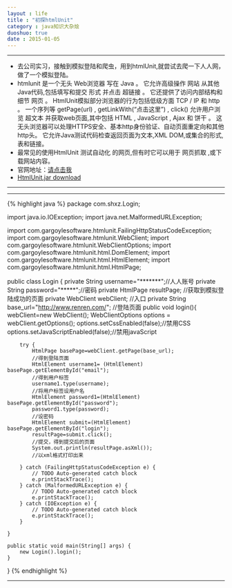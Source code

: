 ```yaml
---
layout : life
title : "初探htmlUnit"
category : java知识大杂烩
duoshuo: true
date : 2015-01-05
---
```


--------------

* 去公司实习，接触到模拟登陆和爬虫，用到htmlUnit,就尝试去爬一下人人网，做了一个模拟登陆。
* htmlunit 是一个无头 Web浏览器 写在 Java 。 它允许高级操作 网站 从其他Java代码,包括填写和提交 形式 并点击 超链接 。 它还提供了访问内部结构和细节 网页 。 HtmlUnit模拟部分浏览器的行为包括低级方面 TCP / IP 和 http 。 一个序列等 getPage(url) , getLinkWith(“点击这里”) , click() 允许用户浏览 超文本 并获取web页面,其中包括 HTML , JavaScript , Ajax 和 饼干 。 这无头浏览器可以处理HTTPS安全、基本http身份验证、自动页面重定向和其他http头。 它允许Java测试代码检查返回页面为文本,XML DOM,或集合的形式,表和链接。 
* 最常见的使用HtmlUnit 测试自动化 的网页,但有时它可以用于 网页抓取 ,或下载网站内容。 
* 官网地址：[请点击我](http://htmlunit.sourceforge.net/)
* [HtmlUnit.jar download](/resource/HtmlUnit.zip)
---------------

-----------------------
{% highlight java %}
package com.shxz.Login;

import java.io.IOException;
import java.net.MalformedURLException;

import com.gargoylesoftware.htmlunit.FailingHttpStatusCodeException;
import com.gargoylesoftware.htmlunit.WebClient;
import com.gargoylesoftware.htmlunit.WebClientOptions;
import com.gargoylesoftware.htmlunit.html.DomElement;
import com.gargoylesoftware.htmlunit.html.HtmlElement;
import com.gargoylesoftware.htmlunit.html.HtmlPage;



public class Login {
	private String username="*******";//人人账号
	private String password="*****";//密码
	private HtmlPage resultPage; //获取到模拟登陆成功的页面
	private WebClient webClient; //入口
	private String base_url="http://www.renren.com/"; //登陆页面
	public void login(){
		webClient=new WebClient();
		WebClientOptions options = webClient.getOptions();
		options.setCssEnabled(false);//禁用CSS
		options.setJavaScriptEnabled(false);//禁用javaScript
		
		try {
			HtmlPage basePage=webClient.getPage(base_url);
			//得到登陆页面
			HtmlElement username1= (HtmlElement) basePage.getElementById("email");
			//得到用户标签
			username1.type(username);
			//将用户标签设用户名
			HtmlElement password1=(HtmlElement) basePage.getElementById("password");
			password1.type(password);
			//设密码
			HtmlElement submit=(HtmlElement) basePage.getElementById("login");
			resultPage=submit.click();
			//提交，得到提交后的页面
			System.out.println(resultPage.asXml());
			//以xml格式打印出来

		} catch (FailingHttpStatusCodeException e) {
			// TODO Auto-generated catch block
			e.printStackTrace();
		} catch (MalformedURLException e) {
			// TODO Auto-generated catch block
			e.printStackTrace();
		} catch (IOException e) {
			// TODO Auto-generated catch block
			e.printStackTrace();
		}
		
	}

	public static void main(String[] args) {
		new Login().login();
	}
}
 {% endhighlight %}

------------

